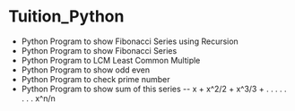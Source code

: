 # Tuition_Python

- Python Program to show Fibonacci Series using Recursion
- Python Program to show Fibonacci Series
- Python Program to LCM Least Common Multiple
- Python Program to show odd even
- Python Program to check prime number
- Python Program to show sum of this series --  x + x^2/2 + x^3/3 + . . . . . . . . x^n/n
